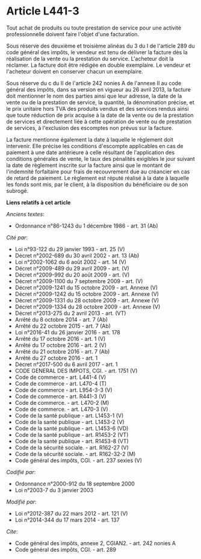 # Article L441-3

Tout achat de produits ou toute prestation de service pour une activité professionnelle doivent faire l'objet d'une
facturation. 

Sous réserve des deuxième et troisième alinéas du 3 du I de l'article 289 du code général des impôts, le vendeur est tenu de
délivrer la facture dès la réalisation de la vente ou la prestation du service. L'acheteur doit la réclamer. La facture doit
être rédigée en double exemplaire. Le vendeur et l'acheteur doivent en conserver chacun un exemplaire. 

Sous réserve du c du II de l'article 242 nonies A de l'annexe II au code général des impôts, dans sa version en vigueur au 26
avril 2013, la facture doit mentionner le nom des parties ainsi que leur adresse, la date de la vente ou de la prestation de
service, la quantité, la dénomination précise, et le prix unitaire hors TVA des produits vendus et des services rendus ainsi
que toute réduction de prix acquise à la date de la vente ou de la prestation de services et directement liée à cette
opération de vente ou de prestation de services, à l'exclusion des escomptes non prévus sur la facture. 

La facture mentionne également la date à laquelle le règlement doit intervenir. Elle précise les conditions d'escompte
applicables en cas de paiement à une date antérieure à celle résultant de l'application des conditions générales de vente, le
taux des pénalités exigibles le jour suivant la date de règlement inscrite sur la facture ainsi que le montant de l'indemnité
forfaitaire pour frais de recouvrement due au créancier en cas de retard de paiement. Le règlement est réputé réalisé à la
date à laquelle les fonds sont mis, par le client, à la disposition du bénéficiaire ou de son subrogé.

**Liens relatifs à cet article**

_Anciens textes_:

  - Ordonnance n°86-1243 du 1 décembre 1986 - art. 31 (Ab)

_Cité par_:

  - Loi n°93-122 du 29 janvier 1993 - art. 25 (V)
  - Décret n°2002-689 du 30 avril 2002 - art. 13 (Ab)
  - Loi n°2002-1062 du 6 août 2002 - art. 14 (V)
  - Décret n°2009-489 du 29 avril 2009 - art. (V)
  - Décret n°2009-992 du 20 août 2009 - art. (V)
  - Décret n°2009-1100 du 7 septembre 2009 - art. (V)
  - Décret n°2009-1241 du 15 octobre 2009 - art. Annexe (V)
  - Décret n°2009-1242 du 15 octobre 2009 - art. Annexe (V)
  - Décret n°2009-1331  du 28 octobre 2009 - art. Annexe (V)
  - Décret n°2009-1334  du 28 octobre 2009 - art. Annexe (V)
  - Décret n°2013-275 du 2 avril 2013 - art. (VT)
  - Arrêté du 8 octobre 2014 - art. 7 (Ab)
  - Arrêté du 22 octobre 2015 - art. 7 (Ab)
  - Loi n°2016-41 du 26 janvier 2016 - art. 178
  - Arrêté du 17 octobre 2016 - art. 1 (V)
  - Arrêté du 17 octobre 2016 - art. 2 (V)
  - Arrêté du 21 octobre 2016 - art. 7 (Ab)
  - Arrêté du 27 octobre 2016 - art. 1
  - Décret n°2017-500 du 6 avril 2017 - art. 1
  - CODE GENERAL DES IMPOTS, CGI. - art. 1751 (V)
  - Code de commerce - art. L441-4 (V)
  - Code de commerce - art. L470-4 (T)
  - Code de commerce - art. L954-3-3 (V)
  - Code de commerce - art. R441-3 (V)
  - Code de commerce. - art. L470-2 (M)
  - Code de commerce. - art. L470-3 (V)
  - Code de la santé publique - art. L1453-1 (V)
  - Code de la santé publique - art. L1453-2 (V)
  - Code de la santé publique - art. L1453-6 (VD)
  - Code de la santé publique - art. R1453-2 (VT)
  - Code de la santé publique - art. R1453-8 (VT)
  - Code de la sécurité sociale. - art. R162-27 (V)
  - Code de la sécurité sociale. - art. R162-32-2 (M)
  - Code général des impôts, CGI. - art. 237 sexies (V)

_Codifié par_:

  - Ordonnance n°2000-912 du 18 septembre 2000
  - Loi n°2003-7 du 3 janvier 2003

_Modifié par_:

  - Loi n°2012-387 du 22 mars 2012 - art. 121 (V)
  - Loi n°2014-344 du 17 mars 2014 - art. 137

_Cite_:

  - Code général des impôts, annexe 2, CGIAN2. - art. 242 nonies A
  - Code général des impôts, CGI. - art. 289
